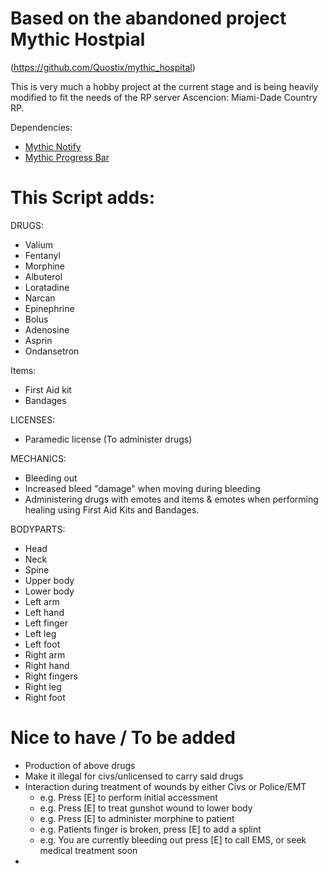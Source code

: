 # Based on the abandoned project Mythic Hostpial
(https://github.com/Quostix/mythic_hospital)

This is very much a hobby project at the current stage and is being heavily modified to fit the needs of the RP server Ascencion: Miami-Dade Country RP.

Dependencies:
- [Mythic Notify](https://github.com/mythicrp/mythic_notify)
- [Mythic Progress Bar](https://github.com/mythicrp/mythic_progbar)

# This Script adds:
DRUGS:
- Valium
- Fentanyl
- Morphine
- Albuterol
- Loratadine
- Narcan
- Epinephrine
- Bolus
- Adenosine
- Asprin
- Ondansetron

Items: 
- First Aid kit
- Bandages

LICENSES:
- Paramedic license (To administer drugs)

MECHANICS:
- Bleeding out
- Increased bleed "damage" when moving during bleeding
- Administering drugs with emotes and items & emotes when performing healing using First Aid Kits and Bandages.

BODYPARTS: 
- Head
- Neck
- Spine
- Upper body
- Lower body
- Left arm
- Left hand
- Left finger
- Left leg
- Left foot
- Right arm
- Right hand
- Right fingers
- Right leg
- Right foot

# Nice to have / To be added

- Production of above drugs
- Make it illegal for civs/unlicensed to carry said drugs
- Interaction during treatment of wounds by either Civs or Police/EMT
    - e.g. Press [E] to perform initial accessment 
    - e.g. Press [E] to treat gunshot wound to lower body
    - e.g. Press [E] to administer morphine to patient
    - e.g. Patients finger is broken, press [E] to add a splint
    - e.g. You are currently bleeding out press [E] to call EMS, or seek medical treatment soon
- 
